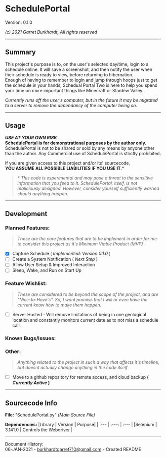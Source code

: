 # SchedulePortal  
Version: 0.1.0

*(c) 2021 Garret Burkhardt, All rights reserved*

---

## Summary
This project's purpose is to, on the user's selected day/time, login to a schedule online. It will save a screenshot, and then notify the user when their schedule is ready to view, before returning to hibernation.  
Enough of having to remember to login and jump through hoops just to get the schedule in your hands, Schedual Portal Two is here to help you spend your time on more important things like Minecraft or Stardew Valley.  

*Currently runs off the user's computer, but in the future it may be migrated to a server to remove the dependancy of the computer being on.*

---

## Usage
***USE AT YOUR OWN RISK***  
**SchedulePortal is for demonstrational purposes by the author only.** SchedulePortal is not to be shared or sold by any means by anyone other than the author. Any Commercial use of SchedulePortal is strictly prohibited.  

If you are given access to this project and/or its' sourcecode,  
**YOU ASSUME ALL POSSIBLE LIABILITIES IF YOU USE IT**.\*

> *\* This code is experimental and may pose a threat to the sensitive information that you feed to it. SchedulePortal, itself, is not maliciously designed. However, consider yourself sufficiently warned should anything happen.*

---

## Development

### Planned Features:
> *These are the core features that are to be implement in order for me to consider this project as it's Minimum Viable Product (MVP)*

- [x] Capture Schedule ( *Implemented: Version 0.1.0* )
- [ ] Create a System Notification ( *Next Step* )
- [ ] Allow User Setup & Improved Interaction
- [ ] Sleep, Wake, and Run on Start Up

### Feature Wishlist:  
> *These are considered to be beyond the scope of the project, and are "Nice-to-Have's". So, I wont promiss that I will or even have the current know how to make them happen.*

- [ ] Server Hosted - Will remove limitations of being in one geological location and constantly monitors current date as to not miss a schedule call.

### Known Bugs/Issues:

### Other:
> *Anything related to the project in such a way that affects it's timeline, but doesnt actually change anything in the code itself*

- [ ] Move to a github repository for remote access, and cloud backup **( *Currently Active* )**

---

## Sourcecode Info
**File:** "SchedulePortal.py" *(Main Source File)*

**Dependencies:**
|Library | Version | Purpose|
| :--- | :---: | :--- |
|Selenium | 3.141.0 | Controls the Webdriver |

---

Document History:  
06-JAN-2021 - <burkhardtgarret710@gmail.com> - Created README
